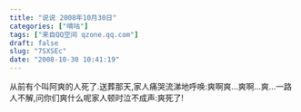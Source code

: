 ```yaml
---
title: "说说 2008年10月30日"
categories: ["嘀咕"]
tags: ["来自QQ空间 qzone.qq.com"]
draft: false
slug: "7SXSEc"
date: "2008-10-30 10:41:19"
---
```


从前有个叫阿爽的人死了.送葬那天,家人痛哭流涕地呼唤:爽啊爽...爽啊...爽...一路人不解,问你们爽什么呢家人顿时泣不成声:爽死了!
